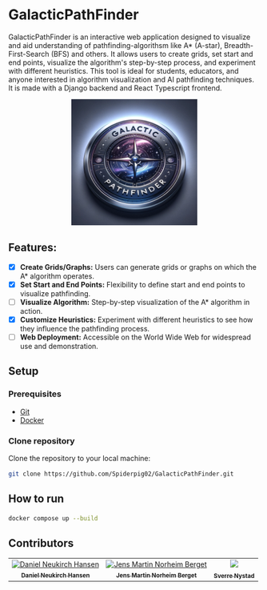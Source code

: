 ﻿# GalacticPathFinder

GalacticPathFinder is an interactive web application designed to visualize and aid understanding of pathfinding-algorithsm like A* (A-star), Breadth-First-Search (BFS) and others. It allows users to create grids, set start and end points, visualize the algorithm's step-by-step process, and experiment with different heuristics. This tool is ideal for students, educators, and anyone interested in algorithm visualization and AI pathfinding techniques. It is made with a Django backend and React Typescript frontend.

<div align="center">
<img src="docs/images/GalacticPathfinderLogo.png" width="50%">
</div>

## Features:

- [x] **Create Grids/Graphs:** Users can generate grids or graphs on which the A\* algorithm operates.
- [x] **Set Start and End Points:** Flexibility to define start and end points to visualize pathfinding.
- [ ] **Visualize Algorithm:** Step-by-step visualization of the A\* algorithm in action.
- [x] **Customize Heuristics:** Experiment with different heuristics to see how they influence the pathfinding process.
- [ ] **Web Deployment:** Accessible on the World Wide Web for widespread use and demonstration.

## Setup

### Prerequisites
- [Git](https://git-scm.com/downloads)
- [Docker](https://www.docker.com/products/docker-desktop/)

### Clone repository
Clone the repository to your local machine:
```bash
git clone https://github.com/Spiderpig02/GalacticPathFinder.git
```

## How to run

```bash	
docker compose up --build
```

## Contributors

<table align="center">
  <tr>
    <td align="center">
        <a href="https://github.com/Spiderpig02">
            <img src="https://github.com/Spiderpig02.png?size=100" width="100px;" alt="Daniel Neukirch Hansen"/><br />
            <sub><b>Daniel Neukirch Hansen</b></sub>
        </a>
    </td>
    <td align="center">
        <a href="https://github.com/Jensern1">
            <img src="https://github.com/Jensern1.png?size=100" width="100px;" alt="Jens Martin Norheim Berget"/><br />
            <sub><b>Jens Martin Norheim Berget</b></sub>
        </a>
    </td>
    <td align="center">
        <a href="https://github.com/SverreNystad">
            <img src="https://github.com/SverreNystad.png?size=100" width="100px;"/><br />
            <sub><b>Sverre Nystad</b></sub>
        </a>
    </td>
  </tr>
</table>
